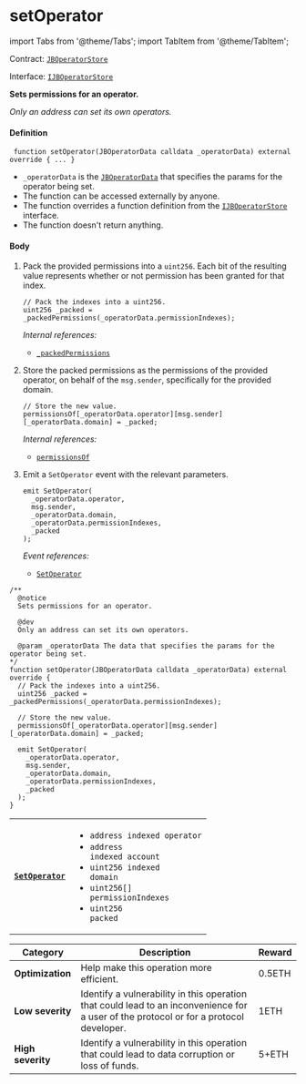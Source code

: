 # setOperator

import Tabs from '@theme/Tabs';
import TabItem from '@theme/TabItem';

Contract: [`JBOperatorStore`](/protocol/api/contracts/jboperatorstore/README.md)​‌

Interface: [`IJBOperatorStore`](/protocol/api/interfaces/ijboperatorstore.md)

<Tabs>
<TabItem value="Step by step" label="Step by step">

**Sets permissions for an operator.**

_Only an address can set its own operators._

#### Definition

```
 function setOperator(JBOperatorData calldata _operatorData) external override { ... }
```

* `_operatorData` is the [`JBOperatorData`](/protocol/api/data-structures/jboperatordata.md) that specifies the params for the operator being set.
* The function can be accessed externally by anyone.
* The function overrides a function definition from the [`IJBOperatorStore`](/protocol/api/interfaces/ijboperatorstore.md) interface.
* The function doesn't return anything.

#### Body

1.  Pack the provided permissions into a `uint256`. Each bit of the resulting value represents whether or not permission has been granted for that index.

    ```
    // Pack the indexes into a uint256.
    uint256 _packed = _packedPermissions(_operatorData.permissionIndexes);
    ```

    _Internal references:_

    * [`_packedPermissions`](/protocol/api/contracts/jboperatorstore/read/-_packedpermissions.md)
2.  Store the packed permissions as the permissions of the provided operator, on behalf of the `msg.sender`, specifically for the provided domain.

     ```
     // Store the new value.
     permissionsOf[_operatorData.operator][msg.sender][_operatorData.domain] = _packed;
     ```

     _Internal references:_

     * [`permissionsOf`](/protocol/api/contracts/jboperatorstore/properties/permissionsof.md)
3.  Emit a `SetOperator` event with the relevant parameters.

     ```
     emit SetOperator(
       _operatorData.operator,
       msg.sender,
       _operatorData.domain,
       _operatorData.permissionIndexes,
       _packed
     );
     ```

     _Event references:_

     * [`SetOperator`](/protocol/api/contracts/jboperatorstore/events/setoperator.md)

</TabItem>

<TabItem value="Code" label="Code">

```
/**
  @notice
  Sets permissions for an operator.

  @dev
  Only an address can set its own operators.

  @param _operatorData The data that specifies the params for the operator being set.
*/
function setOperator(JBOperatorData calldata _operatorData) external override {
  // Pack the indexes into a uint256.
  uint256 _packed = _packedPermissions(_operatorData.permissionIndexes);

  // Store the new value.
  permissionsOf[_operatorData.operator][msg.sender][_operatorData.domain] = _packed;

  emit SetOperator(
    _operatorData.operator,
    msg.sender,
    _operatorData.domain,
    _operatorData.permissionIndexes,
    _packed
  );
}
```

</TabItem>

<TabItem value="Events" label="Events">

|                                               |                                                                                                                                                                                                                                       |
| --------------------------------------------- | ------------------------------------------------------------------------------------------------------------------------------------------------------------------------------------------------------------------------------------- |
| [**`SetOperator`**](/protocol/api/contracts/jboperatorstore/events/setoperator.md) | <ul><li><code>address indexed operator</code></li><li><code>address indexed account</code></li><li><code>uint256 indexed domain</code></li><li><code>uint256[] permissionIndexes</code></li><li><code>uint256 packed</code></li></ul> |

</TabItem>

<TabItem value="Bug bounty" label="Bug bounty">

| Category          | Description                                                                                                                            | Reward |
| ----------------- | -------------------------------------------------------------------------------------------------------------------------------------- | ------ |
| **Optimization**  | Help make this operation more efficient.                                                                                               | 0.5ETH |
| **Low severity**  | Identify a vulnerability in this operation that could lead to an inconvenience for a user of the protocol or for a protocol developer. | 1ETH   |
| **High severity** | Identify a vulnerability in this operation that could lead to data corruption or loss of funds.                                        | 5+ETH  |

</TabItem>
</Tabs>
